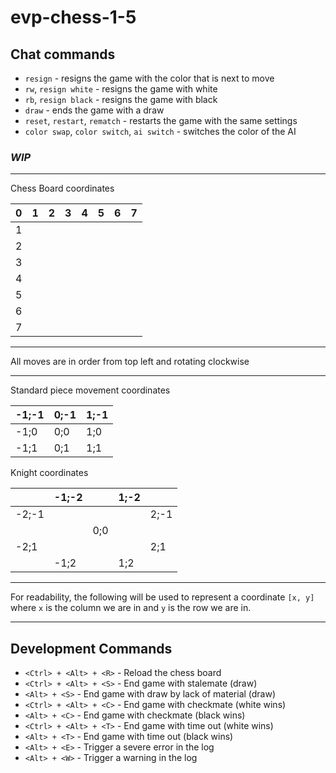 # evp-chess-1-5

## Chat commands

 - `resign` - resigns the game with the color that is next to move
 - `rw`, `resign white` - resigns the game with white
 - `rb`, `resign black` - resigns the game with black
 - `draw` - ends the game with a draw
 - `reset`, `restart`, `rematch` - restarts the game with the same settings
 - `color swap`, `color switch`, `ai switch` - switches the color of the AI

### *WIP*

---

Chess Board coordinates

| 0 | 1 | 2 | 3 | 4 | 5 | 6 | 7 |
|---|---|---|---|---|---|---|---|
| 1 |   |   |   |   |   |   |   |
| 2 |   |   |   |   |   |   |   |
| 3 |   |   |   |   |   |   |   |
| 4 |   |   |   |   |   |   |   |
| 5 |   |   |   |   |   |   |   |
| 6 |   |   |   |   |   |   |   |
| 7 |   |   |   |   |   |   |   |

---

All moves are in order from top left and rotating clockwise

---

Standard piece movement coordinates

| -1;-1 | 0;-1 | 1;-1 |
|-------|------|------|
| -1;0  | 0;0  | 1;0  |
| -1;1  | 0;1  | 1;1  |

Knight coordinates

|       | -1;-2 |     | 1;-2 |      |
|-------|-------|-----|------|------|
| -2;-1 |       |     |      | 2;-1 |
|       |       | 0;0 |      |      |
| -2;1  |       |     |      | 2;1  |
|       | -1;2  |     | 1;2  |      |

---

For readability, the following will be used to represent a coordinate
`[x, y]` where `x` is the column we are in and `y` is the row we are in.

---

## Development Commands

 - `<Ctrl> + <Alt> + <R>` - Reload the chess board
- `<Ctrl> + <Alt> + <S>` - End game with stalemate (draw)
- `<Alt> + <S>` - End game with draw by lack of material (draw)
 - `<Ctrl> + <Alt> + <C>` - End game with checkmate (white wins)
 - `<Alt> + <C>` - End game with checkmate (black wins)
 - `<Ctrl> + <Alt> + <T>` - End game with time out (white wins)
 - `<Alt> + <T>` - End game with time out (black wins)
 - `<Alt> + <E>` - Trigger a severe error in the log
 - `<Alt> + <W>` - Trigger a warning in the log
